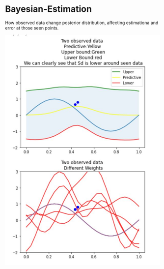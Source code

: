 # Bayesian-Estimation

How observed data change posterior distribution, affecting estimationa and error at those seen points.

<img src="Capture.JPG" style="float: left; margin-right: 10px;" />
